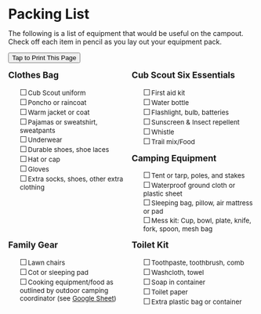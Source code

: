 # Packing List #


The following is a list of equipment that would be useful on the campout. Check off each item in pencil as you lay out your equipment pack.

<style>
ul{list-style: none;}
ul li:before
{
	font-size:1.25em;
	content: "\2610";
	margin-right:0.1em;
}
ul li {font-size:0.95em;}

h2{margin-top:0;font-size:1.25em;}
#sub-head, h1{margin:0;padding:0;}
div#sections div {width:50%;float:left;}
@media print
{
    main{margin:0;padding:0;}
	header h1{font-size:50px;}
	#foot_contact{display:none;}
}
</style>
<button onclick="window.print()">Tap to Print This Page</button>
<div id="sections"><div>

## Clothes Bag ##
* Cub Scout uniform
* Poncho or raincoat
* Warm jacket or coat
* Pajamas or sweatshirt, sweatpants
* Underwear
* Durable shoes, shoe laces
* Hat or cap
* Gloves
* Extra socks, shoes, other extra clothing
</div><div>

## Cub Scout Six Essentials ##
* First aid kit
* Water bottle
* Flashlight, bulb, batteries
* Sunscreen & Insect repellent
* Whistle
* Trail mix/Food
</div><div>

## Camping Equipment ##
* Tent or tarp, poles, and stakes
* Waterproof ground cloth or plastic sheet
* Sleeping bag, pillow, air mattress or pad
* Mess kit: Cup, bowl, plate, knife, fork, spoon, mesh bag

</div><div>

## Family Gear ##
* Lawn chairs
* Cot or sleeping pad
* Cooking equipment/food as outlined by outdoor camping coordinator (see [Google Sheet](https://docs.google.com/spreadsheets/d/1IAuq2qHt56jJ-GRMijWZ3MTtM-7Ol4he-tMJhk79JZw/edit#gid=390737748))
</div><div>

## Toilet Kit ##
* Toothpaste, toothbrush, comb
* Washcloth, towel
* Soap in container
* Toilet paper
* Extra plastic bag or container
</div>
<br style="clear:both">